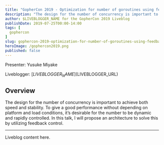 ```yaml
---
title: "GopherCon 2019 - Optimization for number of goroutines using feedback control"
description: "The design for the number of concurrency is important to achieve both speed and stability. To give a good performance without depending on platform and load conditions, it’s desirable for the number to be dynamic and rapidly controlled. In this talk, I will propose an architecture to solve this by utilizing feedback control."
author: $LIVEBLOGGER_NAME for the GopherCon 2019 Liveblog
publishDate: 2019-07-25T00:00-14:00
tags: [
  gophercon
]
slug: gophercon-2019-optimization-for-number-of-goroutines-using-feedback-control
heroImage: /gophercon2019.png
published: false
---
```


Presenter: Yusuke Miyake

Liveblogger: [$LIVEBLOGGER_NAME]($LIVEBLOGGER_URL)

## Overview

The design for the number of concurrency is important to achieve both speed and stability. To give a good performance without depending on platform and load conditions, it’s desirable for the number to be dynamic and rapidly controlled. In this talk, I will propose an architecture to solve this by utilizing feedback control.

---

Liveblog content here.
